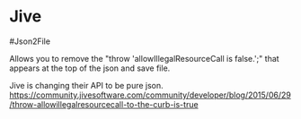 # Jive


#Json2File

Allows you to remove the "throw 'allowIllegalResourceCall is false.';" that appears at the top of the json and save file.

Jive is changing their API to be pure json. 
https://community.jivesoftware.com/community/developer/blog/2015/06/29/throw-allowillegalresourcecall-to-the-curb-is-true
